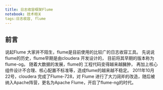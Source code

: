 ```yaml
---
title: 日志收容框架Flume
notebook: 技术相关
tags:日志收容, flume
---
```


## 前言
说起Flume 大家并不陌生，flume是目前使用的比较广的日志收容工具。
先说说flume的历史，flume早期是由cloudera 开发设计的， 目前将其早期的版本称为flume-og。 随着大数据的发展，flume的 工程代码变得越来越臃肿， 再加上核心组件设计不合理、核心配置不标准等，造成flume的越来越不稳定。 2011年10月22号，cloudera 完成了Flume-728，对 Flume 进行了大刀阔斧的改造，随后被纳入Apache阵营，更名为Apache Flume，开启了flume-ng的时代。


